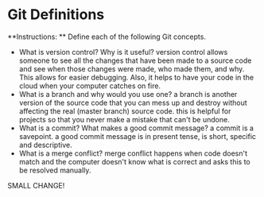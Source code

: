 # Git Definitions

**Instructions: ** Define each of the following Git concepts.

* What is version control?  Why is it useful?
 version control allows someone to see all the changes that have been made to a source code and see when those changes were made, who made them, and why.  This allows for easier debugging.  Also, it helps to have your code in the cloud when your computer catches on fire.
* What is a branch and why would you use one?
a branch is another version of the source code that you can mess up and destroy without affecting the real (master branch) source code.  this is helpful for projects so that you never make a mistake that can't be undone.
* What is a commit? What makes a good commit message?
a commit is a savepoint.  a good commit message is in present tense, is short, specific and descriptive.
* What is a merge conflict?
merge conflict happens when code doesn't match and the computer doesn't know what is correct and asks this to be resolved manually.

SMALL CHANGE!